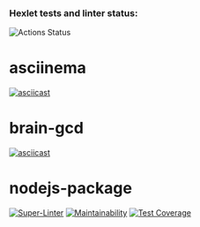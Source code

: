 ### Hexlet tests and linter status:
![Actions Status](/workflows/hexlet-check/badge.svg)


# asciinema

[![asciicast](https://asciinema.org/a/zEtR6qeuOpfA24vJZzCqiaLxO.svg)](https://asciinema.org/a/zEtR6qeuOpfA24vJZzCqiaLxO)

# brain-gcd

[![asciicast](https://asciinema.org/a/1vzQF826w4RDaH2sXpR726Tat.svg)](https://asciinema.org/a/1vzQF826w4RDaH2sXpR726Tat)

# nodejs-package 

[![Super-Linter](https://github.com/SergeyZhukov68/frontend-project-lvl1/workflows/Super-Linter/badge.svg)](https://github.com/SergeyZhukov68/frontend-project-lvl1/actions)
[![Maintainability](https://api.codeclimate.com/v1/badges/29d12cc4db4feb993005/maintainability)](https://codeclimate.com/github/SergeyZhukov68/frontend-project-lvl1/maintainability)
[![Test Coverage](https://api.codeclimate.com/v1/badges/29d12cc4db4feb993005/test_coverage)](https://codeclimate.com/github/SergeyZhukov68/frontend-project-lvl1/test_coverage)
